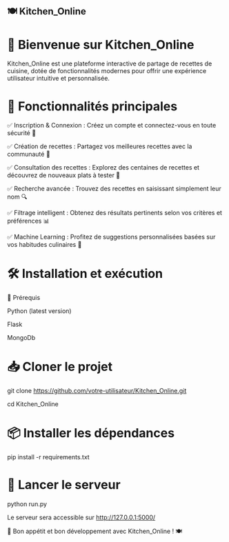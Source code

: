 ## 🍽️ Kitchen_Online

# 🚀 Bienvenue sur Kitchen_Online

Kitchen_Online est une plateforme interactive de partage de recettes de cuisine, dotée de fonctionnalités modernes pour offrir une expérience utilisateur intuitive et personnalisée.

# 🎯 Fonctionnalités principales

✅ Inscription & Connexion : Créez un compte et connectez-vous en toute sécurité 🔑

✅ Création de recettes : Partagez vos meilleures recettes avec la communauté 🍲

✅ Consultation des recettes : Explorez des centaines de recettes et découvrez de nouveaux plats à tester 👀

✅ Recherche avancée : Trouvez des recettes en saisissant simplement leur nom 🔍

✅ Filtrage intelligent : Obtenez des résultats pertinents selon vos critères et préférences 📊

✅ Machine Learning : Profitez de suggestions personnalisées basées sur vos habitudes culinaires 🤖

# 🛠️ Installation et exécution

📌 Prérequis

Python (latest version)

Flask

MongoDb

# 📥 Cloner le projet

git clone https://github.com/votre-utilisateur/Kitchen_Online.git

cd Kitchen_Online

# 📦 Installer les dépendances

pip install -r requirements.txt

# 🚀 Lancer le serveur

python run.py

Le serveur sera accessible sur http://127.0.0.1:5000/

🚀 Bon appétit et bon développement avec Kitchen_Online ! 🍽️




